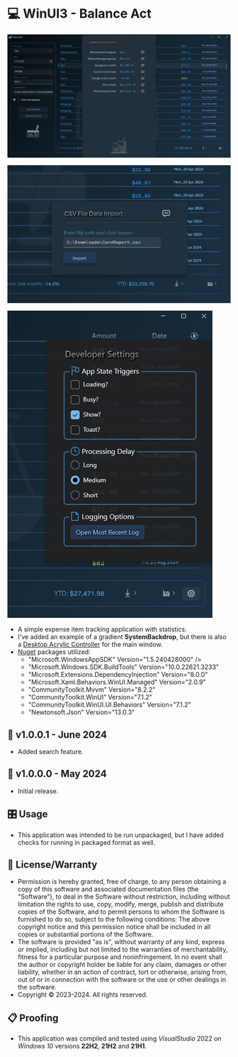 # 💻 WinUI3 - Balance Act

![Example Picture](./ScreenShot1.png)

![Example Picture](./ScreenShot2.png)

![Debug Mode](./ScreenShot3.png)

* A simple expense item tracking application with statistics.
* I've added an example of a gradient **SystemBackdrop**, but there is also a [Desktop Acrylic Controller](https://learn.microsoft.com/en-us/windows/windows-app-sdk/api/winrt/microsoft.ui.composition.systembackdrops.desktopacryliccontroller?view=windows-app-sdk-1.5) for the main window.
* [Nuget](https://learn.microsoft.com/en-us/nuget/what-is-nuget) packages utilized:
	- "Microsoft.WindowsAppSDK" Version="1.5.240428000" />
	- "Microsoft.Windows.SDK.BuildTools" Version="10.0.22621.3233"
	- "Microsoft.Extensions.DependencyInjection" Version="8.0.0"
	- "Microsoft.Xaml.Behaviors.WinUI.Managed" Version="2.0.9"
	- "CommunityToolkit.Mvvm" Version="8.2.2"
	- "CommunityToolkit.WinUI" Version="7.1.2"
	- "CommunityToolkit.WinUI.UI.Behaviors" Version="7.1.2"
	- "Newtonsoft.Json" Version="13.0.3"

## 📝 v1.0.0.1 - June 2024
* Added search feature.

 ## 📝 v1.0.0.0 - May 2024
* Initial release.

## 🎛️ Usage
* This application was intended to be run unpackaged, but I have added checks for running in packaged format as well.

## 🧾 License/Warranty
* Permission is hereby granted, free of charge, to any person obtaining a copy of this software and associated documentation files (the "Software"), to deal in the Software without restriction, including without limitation the rights to use, copy, modify, merge, publish and distribute copies of the Software, and to permit persons to whom the Software is furnished to do so, subject to the following conditions: The above copyright notice and this permission notice shall be included in all copies or substantial portions of the Software.
* The software is provided "as is", without warranty of any kind, express or implied, including but not limited to the warranties of merchantability, fitness for a particular purpose and noninfringement. In no event shall the author or copyright holder be liable for any claim, damages or other liability, whether in an action of contract, tort or otherwise, arising from, out of or in connection with the software or the use or other dealings in the software.
* Copyright © 2023-2024. All rights reserved.

## 📋 Proofing
* This application was compiled and tested using *VisualStudio* 2022 on *Windows 10* versions **22H2**, **21H2** and **21H1**.

